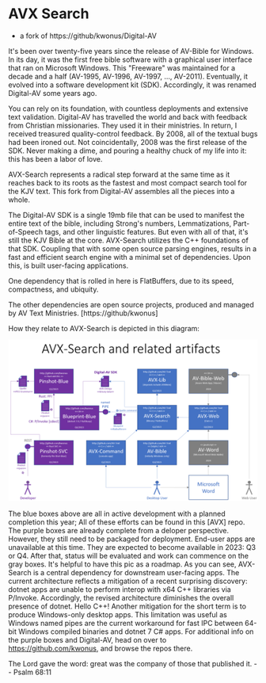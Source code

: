 # AVX Search

- a fork of https://github/kwonus/Digital-AV

It's been over twenty-five years since the release of AV-Bible for Windows. In its day, it was the first free bible software with a graphical user interface that ran on Microsoft Windows. This "Freeware" was maintained for a decade and a half (AV-1995, AV-1996, AV-1997, ..., AV-2011). Eventually, it evolved into a software development kit (SDK). Accordingly, it was renamed Digital-AV some years ago.

You can rely on its foundation, with countless deployments and extensive text validation. Digital-AV has travelled the world and back with feedback from Christian missionaries. They used it in their ministries. In return, I received treasured quality-control feedback. By 2008, all of the textual bugs had been ironed out. Not coincidentally, 2008 was the first release of the SDK. Never making a dime, and pouring a healthy chuck of my life into it: this has been a labor of love.

AVX-Search represents a radical step forward at the same time as it reaches back to its roots as the fastest and most compact search tool for the KJV text. This fork from Digital-AV assembles all the pieces into a whole.

The Digital-AV SDK is a single 19mb file that can be used to manifest the entire text of the bible, including Strong's numbers, Lemmatizations, Part-of-Speech tags, and other linguistic features. But even with all of that, it's still the KJV Bible at the core. AVX-Search utilizes the C++ foundations of that SDK. Coupling that with some open source parsing engines, results in a fast and efficient search engine with a minimal set of dependencies. Upon this, is built user-facing applications.

One dependency that is rolled in here is FlatBuffers, due to its speed, compactness, and ubiquity.

The other dependencies are open source projects, produced and managed by AV Text Ministries. [https://github/kwonus]

How they relate to AVX-Search is depicted in this diagram:

![](AVXSearch/AVXSearch-context.png)

The blue boxes above are all in active development with a planned completion this year; All of these efforts can be found in this [AVX] repo. The purple boxes are already complete from a deloper perspective. However, they still need to be packaged for deployment.  End-user apps are unavailable at this time. They are expected to become available in 2023: Q3 or Q4. After that, status will be evaluated and work can commence on the gray boxes.  It's helpful to have this pic as a roadmap. As you can see, AVX-Search is a central dependency for downstream user-facing apps. The current architecture reflects a mitigation of a recent surprising discovery: dotnet apps are unable to perform interop with x64 C++ libraries via P/Invoke. Accordingly, the revised architecture diminishes the overall presence of dotnet. Hello C++! Another mitigation for the short term is to produce Windows-only desktop apps. This limitation was useful as Windows named pipes are the current workaround for fast IPC between 64-bit Windows compiled binaries and dotnet 7 C# apps. For additional info on the purple boxes and Digital-AV, head on over to  https://github.com/kwonus, and browse the repos there.

The Lord gave the word: great was the company of those that published it. -- Psalm 68:11
